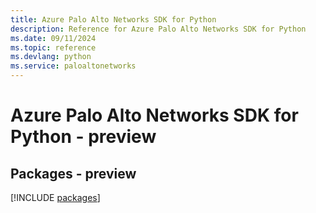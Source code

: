 ```yaml
---
title: Azure Palo Alto Networks SDK for Python
description: Reference for Azure Palo Alto Networks SDK for Python
ms.date: 09/11/2024
ms.topic: reference
ms.devlang: python
ms.service: paloaltonetworks
---
```

# Azure Palo Alto Networks SDK for Python - preview
## Packages - preview
[!INCLUDE [packages](palo-alto-networks-index.md)]